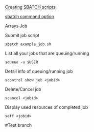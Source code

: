 [Creating SBATCH scripts](https://asurc.atlassian.net/wiki/spaces/RC/pages/45678605/Creating+SBATCH+scripts?msclkid=5bd38f9eb37611ecbcb04018eec91db9)

[sbatch command option](https://slurm.schedmd.com/sbatch.html?msclkid=5bd3ab9bb37611ecb815667dc2641e85)

[Arrays Job](https://docs.csc.fi/computing/running/array-jobs/)


Submit job script 

`sbatch example_job.sh`

List all your jobs that are queuing/running

`squeue -u $USER`

Detail info of queuing/running job

`scontrol show job <jobid>`

Delete/Cancel job

`scancel <jobid>`

Display used resources of completed job

`seff <jobid>`

#Test branch
